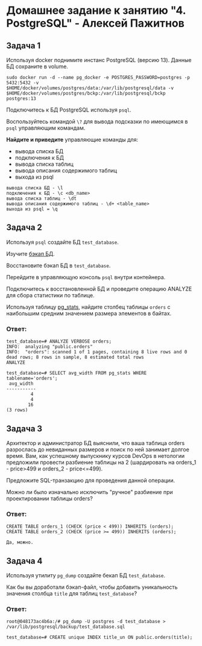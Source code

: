 # Домашнее задание к занятию "4. PostgreSQL" - Алексей Пажитнов 

## Задача 1

Используя docker поднимите инстанс PostgreSQL (версию 13). Данные БД сохраните в volume.
```
sudo docker run -d --name pg_docker -e POSTGRES_PASSWORD=postgres -p 5432:5432 -v $HOME/docker/volumes/postgres/data:/var/lib/postgresql/data -v $HOME/docker/volumes/postgres/bckp:/var/lib/postgresql/bckp postgres:13
```

Подключитесь к БД PostgreSQL используя `psql`.

Воспользуйтесь командой `\?` для вывода подсказки по имеющимся в `psql` управляющим командам.

**Найдите и приведите** управляющие команды для:
- вывода списка БД
- подключения к БД
- вывода списка таблиц
- вывода описания содержимого таблиц
- выхода из psql

```
вывода списка БД - \l
подключения к БД - \c <db_name>
вывода списка таблиц - \dt
вывода описания содержимого таблиц - \d+ <table_name>
выхода из psql = \q
```
## Задача 2

Используя `psql` создайте БД `test_database`.

Изучите [бэкап БД](https://github.com/netology-code/virt-homeworks/tree/virt-11/06-db-04-postgresql/test_data).

Восстановите бэкап БД в `test_database`.

Перейдите в управляющую консоль `psql` внутри контейнера.

Подключитесь к восстановленной БД и проведите операцию ANALYZE для сбора статистики по таблице.

Используя таблицу [pg_stats](https://postgrespro.ru/docs/postgresql/12/view-pg-stats), найдите столбец таблицы `orders` 
с наибольшим средним значением размера элементов в байтах.

### Ответ:
```
test_database=# ANALYZE VERBOSE orders;
INFO:  analyzing "public.orders"
INFO:  "orders": scanned 1 of 1 pages, containing 8 live rows and 0 dead rows; 8 rows in sample, 8 estimated total rows
ANALYZE

test_database=# SELECT avg_width FROM pg_stats WHERE tablename='orders';
 avg_width 
-----------
         4
         4
        16
(3 rows)
```

## Задача 3

Архитектор и администратор БД выяснили, что ваша таблица orders разрослась до невиданных размеров и
поиск по ней занимает долгое время. Вам, как успешному выпускнику курсов DevOps в нетологии предложили
провести разбиение таблицы на 2 (шардировать на orders_1 - price>499 и orders_2 - price<=499).

Предложите SQL-транзакцию для проведения данной операции.

Можно ли было изначально исключить "ручное" разбиение при проектировании таблицы orders?

### Ответ:

```
CREATE TABLE orders_1 (CHECK (price < 499)) INHERITS (orders);
CREATE TABLE orders_2 (CHECK (price >= 499)) INHERITS (orders);

Да, можно.
```

## Задача 4

Используя утилиту `pg_dump` создайте бекап БД `test_database`.

Как бы вы доработали бэкап-файл, чтобы добавить уникальность значения столбца `title` для таблиц `test_database`?

### Ответ:
```
root@048173ac4b6a:/# pg_dump -U postgres -d test_database > /var/lib/postgresql/backup/test_database.sql

test_database=# CREATE unique INDEX title_un ON public.orders(title);
```

